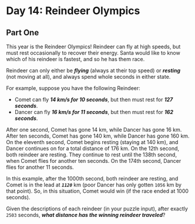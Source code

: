 # Day 14: Reindeer Olympics

## Part One

This year is the Reindeer Olympics! Reindeer can fly at high speeds, but must rest occasionally to recover their energy. Santa would like to know which of his reindeer is fastest, and so he has them race.

Reindeer can only either be ***flying*** (always at their top speed) or ***resting*** (not moving at all), and always spend whole seconds in either state.

For example, suppose you have the following Reindeer:

- Comet can fly ***14 km/s for 10 seconds***, but then must rest for ***127 seconds***.
- Dancer can fly ***16 km/s for 11 seconds***, but then must rest for ***162 seconds***.

After one second, Comet has gone 14 km, while Dancer has gone 16 km. After ten seconds, Comet has gone 140 km, while Dancer has gone 160 km. On the eleventh second, Comet begins resting (staying at 140 km), and Dancer continues on for a total distance of 176 km. On the 12th second, both reindeer are resting. They continue to rest until the 138th second, when Comet flies for another ten seconds. On the 174th second, Dancer flies for another 11 seconds.

In this example, after the 1000th second, both reindeer are resting, and Comet is in the lead at ***`1120`*** km (poor Dancer has only gotten `1056` km by that point). So, in this situation, Comet would win (if the race ended at 1000 seconds).

Given the descriptions of each reindeer (in your puzzle input), after exactly `2503` seconds, ***what distance has the winning reindeer traveled***?
